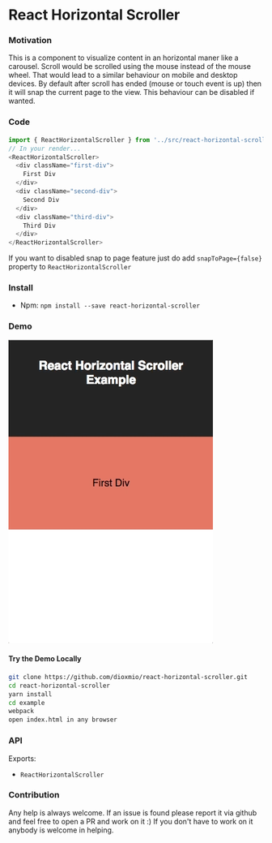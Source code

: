 # React Horizontal Scroller

### Motivation

This is a component to visualize content in an horizontal maner like a carousel. Scroll would be scrolled using the mouse instead of the mouse wheel. That would lead to a similar behaviour on mobile and desktop devices. By default after scroll has ended (mouse or touch event is up) then it will snap the current page to the view. This behaviour can be disabled if wanted.

### Code

```js
import { ReactHorizontalScroller } from '../src/react-horizontal-scroller';
// In your render...
<ReactHorizontalScroller>
  <div className="first-div">
    First Div
  </div>
  <div className="second-div">
    Second Div
  </div>
  <div className="third-div">
    Third Div
  </div>
</ReactHorizontalScroller>
```

If you want to disabled snap to page feature just do add `snapToPage={false}` property to `ReactHorizontalScroller`

### Install

- Npm: `npm install --save react-horizontal-scroller`

### Demo

![](https://raw.githubusercontent.com/dioxmio/react-horizontal-scroller/master/example.gif)

#### Try the Demo Locally
```sh
git clone https://github.com/dioxmio/react-horizontal-scroller.git
cd react-horizontal-scroller
yarn install
cd example
webpack
open index.html in any browser
```

### API

Exports:
- `ReactHorizontalScroller`

### Contribution

Any help is always welcome. If an issue is found please report it via github and feel free to open a PR and work on it :) If you don't have to work on it anybody is welcome in helping.



